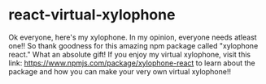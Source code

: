 # react-virtual-xylophone

Ok everyone, here's my xylophone. In my opinion, everyone needs atleast one!! So thank goodness for this amazing npm package called "xylophone react." What an absolute gift! If you enjoy my virtual xylophone, visit this link: https://www.npmjs.com/package/xylophone-react to learn about the package and how you can make your very own virtual xylophone!!
